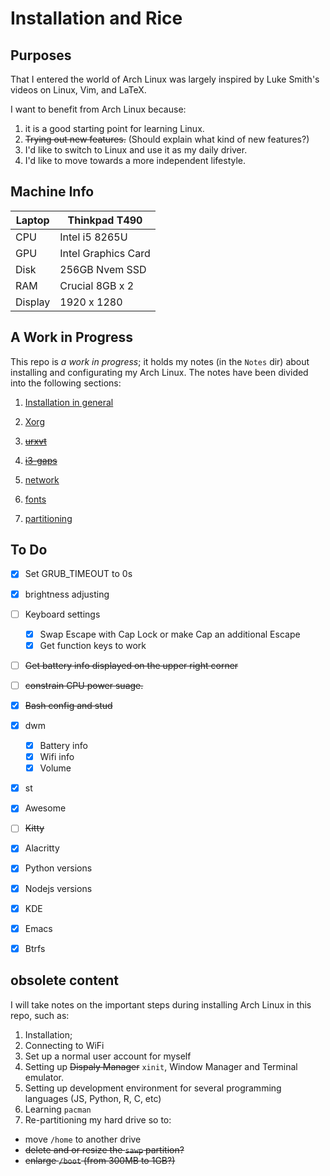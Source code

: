# Installation and Rice

## Purposes
That I entered the world of Arch Linux was largely inspired by Luke Smith's videos on
Linux, Vim, and LaTeX. 

I want to benefit from Arch Linux because:
1. it is a good starting point for learning Linux.
2. ~~Trying out new features.~~ (Should explain what kind of new features?) 
3. I'd like to switch to Linux and use it as my daily driver.
4. I'd like to move towards a more independent lifestyle.

## Machine Info
|Laptop|Thinkpad T490|
|--|--|
|CPU|Intel i5 8265U|
|GPU|Intel Graphics Card|
|Disk|256GB Nvem SSD|
|RAM|Crucial 8GB x 2|
|Display|1920 x 1280|

## A Work in Progress
This repo is *a work in progress*; it holds my notes (in the `Notes` dir) about installing and configurating my Arch Linux. The notes have been divided into the following sections:
1. [Installation in general](https://github.com/Linerre/Arch/blob/master/Notes/00-installation.md)
2. [Xorg](https://github.com/Linerre/Arch/blob/master/Notes/01-xorg.md)
3. ~~[urxvt](https://github.com/Linerre/Arch/blob/master/Notes/02-urxvt.md)~~

4. ~~[i3-gaps](https://github.com/Linerre/Arch/blob/master/Notes/03-i3wm.md)~~
5. [network](https://github.com/Linerre/Arch/blob/master/Notes/04-network.md)
6. [fonts](https://github.com/Linerre/Arch/blob/master/Notes/05-fonts.md)
7. [partitioning](https://github.com/Linerre/Arch/blob/master/Notes/06-partitioning.md)

## To Do
- [x] Set GRUB_TIMEOUT to 0s
- [x] brightness adjusting
- [ ] Keyboard settings
  - [x] Swap Escape with Cap Lock or make Cap an additional Escape
  - [x] Get function keys to work
- [ ] ~~Get battery info displayed on the upper right corner~~
- [ ] ~~constrain CPU power suage.~~
- [x] ~~Bash config and stud~~
- [x] dwm
  - [x] Battery info
  - [x] Wifi info
  - [x] Volume
- [x] st
- [x] Awesome
- [ ] ~~Kitty~~
- [X] Alacritty
- [x] Python versions
- [x] Nodejs versions
- [X] KDE
- [x] Emacs
- [X] Btrfs


## obsolete content
I will take notes on the important steps during installing Arch Linux in this repo, such as:
1. Installation;
2. Connecting to WiFi
3. Set up a normal user account for myself
4. Setting up ~~Dispaly Manager~~ `xinit`, Window Manager and Terminal emulator.
5. Setting up development environment for several programming languages (JS, Python, R, C, etc)
6. Learning `pacman`
7. Re-partitioning my hard drive so to:
  - move `/home` to another drive
  - ~~delete and or resize the `sawp` partition?~~
  - ~~enlarge `/boot` (from 300MB to 1GB?)~~

